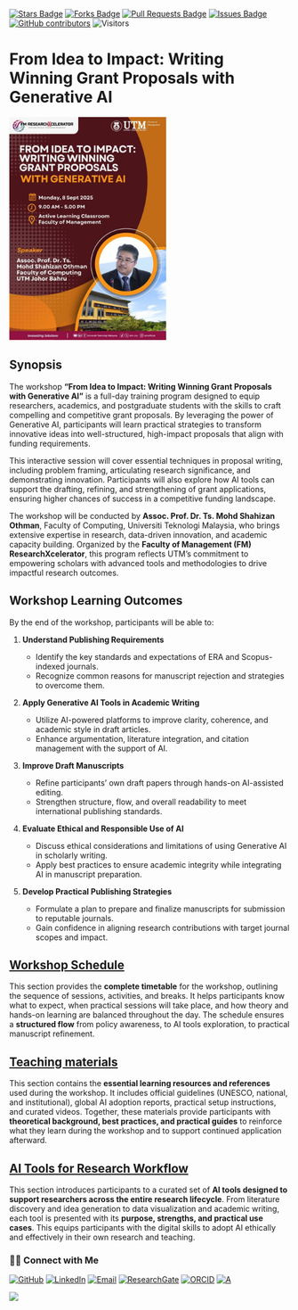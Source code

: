 <a href="https://github.com/drshahizan/short-course/stargazers"><img src="https://img.shields.io/github/stars/drshahizan/short-course" alt="Stars Badge"/></a>
<a href="https://github.com/drshahizan/short-course/network/members"><img src="https://img.shields.io/github/forks/drshahizan/short-course" alt="Forks Badge"/></a>
<a href="https://github.com/drshahizan/short-course/pulls"><img src="https://img.shields.io/github/issues-pr/drshahizan/short-course" alt="Pull Requests Badge"/></a>
<a href="https://github.com/drshahizan/short-course"><img src="https://img.shields.io/github/issues/drshahizan/short-course" alt="Issues Badge"/></a>
<a href="https://github.com/drshahizan/short-course/graphs/contributors"><img alt="GitHub contributors" src="https://img.shields.io/github/contributors/drshahizan/short-course?color=2b9348"></a>
![Visitors](https://api.visitorbadge.io/api/visitors?path=https%3A%2F%2Fgithub.com%2Fdrshahizan%2Fshort-course&labelColor=%23d9e3f0&countColor=%23697689&style=flat)


# From Idea to Impact: Writing Winning Grant Proposals with Generative AI

 <img src="https://github.com/drshahizan/short-course/blob/main/workshop/25idea/images/idea.jpeg" alt="Shahizan SLR"  height="400">


## **Synopsis**

The workshop **“From Idea to Impact: Writing Winning Grant Proposals with Generative AI”** is a full-day training program designed to equip researchers, academics, and postgraduate students with the skills to craft compelling and competitive grant proposals. By leveraging the power of Generative AI, participants will learn practical strategies to transform innovative ideas into well-structured, high-impact proposals that align with funding requirements.

This interactive session will cover essential techniques in proposal writing, including problem framing, articulating research significance, and demonstrating innovation. Participants will also explore how AI tools can support the drafting, refining, and strengthening of grant applications, ensuring higher chances of success in a competitive funding landscape.

The workshop will be conducted by **Assoc. Prof. Dr. Ts. Mohd Shahizan Othman**, Faculty of Computing, Universiti Teknologi Malaysia, who brings extensive expertise in research, data-driven innovation, and academic capacity building. Organized by the **Faculty of Management (FM) ResearchXcelerator**, this program reflects UTM’s commitment to empowering scholars with advanced tools and methodologies to drive impactful research outcomes.

## **Workshop Learning Outcomes**

By the end of the workshop, participants will be able to:

1. **Understand Publishing Requirements**

   * Identify the key standards and expectations of ERA and Scopus-indexed journals.
   * Recognize common reasons for manuscript rejection and strategies to overcome them.

2. **Apply Generative AI Tools in Academic Writing**

   * Utilize AI-powered platforms to improve clarity, coherence, and academic style in draft articles.
   * Enhance argumentation, literature integration, and citation management with the support of AI.

3. **Improve Draft Manuscripts**

   * Refine participants’ own draft papers through hands-on AI-assisted editing.
   * Strengthen structure, flow, and overall readability to meet international publishing standards.

4. **Evaluate Ethical and Responsible Use of AI**

   * Discuss ethical considerations and limitations of using Generative AI in scholarly writing.
   * Apply best practices to ensure academic integrity while integrating AI in manuscript preparation.

5. **Develop Practical Publishing Strategies**

   * Formulate a plan to prepare and finalize manuscripts for submission to reputable journals.
   * Gain confidence in aligning research contributions with target journal scopes and impact.

## [Workshop Schedule](materials/time.md)

This section provides the **complete timetable** for the workshop, outlining the sequence of sessions, activities, and breaks. It helps participants know what to expect, when practical sessions will take place, and how theory and hands-on learning are balanced throughout the day. The schedule ensures a **structured flow** from policy awareness, to AI tools exploration, to practical manuscript refinement.

## [Teaching materials](materials/teaching.md)

This section contains the **essential learning resources and references** used during the workshop. It includes official guidelines (UNESCO, national, and institutional), global AI adoption reports, practical setup instructions, and curated videos. Together, these materials provide participants with **theoretical background, best practices, and practical guides** to reinforce what they learn during the workshop and to support continued application afterward.

## [AI Tools for Research Workflow](materials/ai.md)

This section introduces participants to a curated set of **AI tools designed to support researchers across the entire research lifecycle**. From literature discovery and idea generation to data visualization and academic writing, each tool is presented with its **purpose, strengths, and practical use cases**. This equips participants with the digital skills to adopt AI ethically and effectively in their own research and teaching.

### 🙌🏻 Connect with Me
<p align="left">
    <a href="https://github.com/drshahizan" target="_blank"><img alt="GitHub" src="https://img.shields.io/badge/-@drshahizan-181717?style=flat-square&logo=GitHub&logoColor=white"></a>
    <a href="https://www.linkedin.com/in/drshahizan" target="_blank"><img alt="LinkedIn" src="https://img.shields.io/badge/-drshahizan-blue?style=flat-square&logo=Linkedin&logoColor=white&link=https://www.linkedin.com/in/drshahizan/"></a>
    <a href="mailto:shahizan@utm.my" target="_blank"><img alt="Email" src="https://img.shields.io/badge/-shahizan@utm.my-c14438?style=flat-square&logo=Gmail&logoColor=white&link=mailto:shahizan@utm.my.com"></a>
    <a href="https://www.researchgate.net/profile/Mohd-Othman-28" target="_blank"><img alt="ResearchGate" src="https://img.shields.io/badge/-ResearchGate-00CCBB?style=flat-square&logo=ResearchGate&logoColor=white"></a>
    <a href="https://orcid.org/0000-0003-4261-1873" target="_blank"><img alt="ORCID" src="https://img.shields.io/badge/-ORCID-A6CE39?style=flat-square&logo=ORCID&logoColor=white"></a> 
 <a href="https://visitorbadge.io/status?path=https%3A%2F%2Fgithub.com%2Fdrshahizan" target="_blank"><img alt="A" src="https://api.visitorbadge.io/api/visitors?path=https%3A%2F%2Fgithub.com%2Fdrshahizan&labelColor=%23697689&countColor=%23555555&style=plastic"></a>
 
![](https://hit.yhype.me/github/profile?user_id=81284918)
</p>

